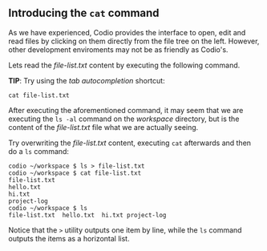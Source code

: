 ## Introducing the `cat` command

As we have experienced, Codio provides the interface to open, edit and read files by clicking on them directly from the file tree on the left. However, other development enviroments may not be as friendly as Codio's. 

Lets read the _file-list.txt_ content by executing the following command. 

__TIP__: Try using the _tab autocompletion_ shortcut:

```
cat file-list.txt
```

After executing the aforementioned command, it may seem that we are executing the `ls -al` command on the _workspace_ directory, but is the content of the _file-list.txt_ file what we are actually seeing.

Try overwriting the _file-list.txt_ content, executing `cat` afterwards and then do a `ls` command:

```
codio ~/workspace $ ls > file-list.txt
codio ~/workspace $ cat file-list.txt
file-list.txt  
hello.txt  
hi.txt
project-log
codio ~/workspace $ ls
file-list.txt  hello.txt  hi.txt project-log
```

Notice that the `>` utility outputs one item by line, while the `ls` command outputs the items as a horizontal list.
